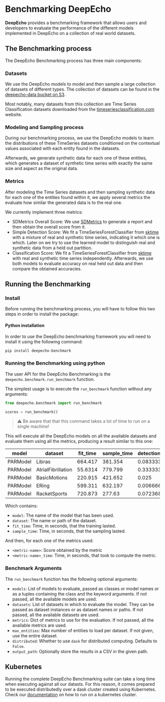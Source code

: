 # Benchmarking DeepEcho

**DeepEcho** provides a benchmarking framework that allows users and developers to evaluate the
performance of the different models implemented in DeepEcho on a collection of real world
datasets.

## The Benchmarking process

The DeepEcho Benchmarking process has three main components:

### Datasets

We use the DeepEcho models to model and then sample a large collection of datasets of different
types. The collection of datasets can be found in the [deepecho-data bucket on S3](
http://deepecho-data.s3.amazonaws.com/index.html).

Most notably, many datasets from this collection are Time Series Classification datasets
downloaded from the [timeseriesclassification.com](http://www.timeseriesclassification.com/)
website.

### Modeling and Sampling process

During our benchmarking process, we use the DeepEcho models to learn the distributions of
these TimeSeries datasets conditioned on the contextual values associated with each entity
found in the datasets.

Afterwards, we generate synthetic data for each one of these entities, which generates a
dataset of synthetic time series with exactly the same size and aspect as the original data.

### Metrics

After modeling the Time Series datasets and then sampling synthetic data for each one of the
entities found within it, we apply several metrics the evaluate how similar the generated data
is to the real one.

We currently implement three metrics:

* SDMetrics Overall Score: We use [SDMetrics](/sdv-dev/SDMetrics) to generate a report and then
  obtain the overall score from it.
* Simple Detection Score: We fit a TimeSeriesForestClassifier from [sktime](https://sktime.org/)
  with a mixture of real and synthetic time series, indicating it which one is which. Later on
  we try to use the learned model to distinguish real and synthetic data from a held out partition.
* Classification Score: We fit a TimeSeriesForestClassifier from [sktime](https://sktime.org/)
  with real and synthetic time series independently. Afterwards, we use both models to evaluate
  accuracy on real held out data and then compare the obtained accuracies.

## Running the Benchmarking

### Install

Before running the benchmarking process, you will have to follow this two steps in order to
install the package:

#### Python installation

In order to use the DeepEcho benchmarking framework you will need to install it using the
following command:

```bash
pip install deepecho-benchmark
```

### Running the Benchmarking using python

The user API for the DeepEcho Benchmarking is the `deepecho.benchmark.run_benchmark` function.

The simplest usage is to execute the `run_benchmark` function without any arguments:

```python
from deepecho.benchmark import run_benchmark

scores = run_benchmark()
```

> :warning: Be aware that that this command takes a lot of time to run on a single machine!

This will execute all the DeepEcho models on all the available datasets and evaluate them
using all the metrics, producing a result similar to this one:

| model    | dataset            | fit_time | sample_time | detection_score | detection_score_time | sdmetrics_score | sdmetrics_score_time |
|----------|--------------------|----------|-------------|-----------------|----------------------|-----------------|----------------------|
| PARModel | Libras             | 664.417  |     381.354 |      0.0833333  |              33.5703 |       -0.457184 |             0.346504 |
| PARModel | AtrialFibrillation |  55.6314 |     779.799 |      0.333333   |              10.0637 |        0.236945 |             0.324723 |
| PARModel | BasicMotions       | 220.915  |     421.652 |      0.025      |              18.616  |       -2.39799  |             0.472108 |
| PARModel | ERing              | 599.311  |     632.197 |      0.00666667 |              33.5064 |       -4.08784  |             0.314248 |
| PARModel | RacketSports       | 720.873  |     277.63  |      0.0723684  |              32.3334 |       -1.91078  |             0.342887 |

Which contains:

* `model`: The name of the model that has been used.
* `dataset`: The name or path of the dataset.
* `fit_time`: Time, in seconds, that the training lasted.
* `sample_time`: Time, in seconds, that the sampling lasted.

And then, for each one of the metrics used:

* `<metric-name>`: Score obtained by the metric
* `<metric-name>_time`: Time, in seconds, that took to compute the metric.

### Benchmark Arguments

The `run_benchmark` function has the following optional arguments:

- `models`: List of models to evaluate, passed as classes or model
  names or as a tuples containing the class and the keyword
  arguments. If not passed, all the available models are used.
- `datasets`: List of datasets in which to evaluate the model. They can be
  passed as dataset instances or as dataset names or paths. If not passed,
  all the available datasets are used.
- `metrics`: Dict of metrics to use for the evaluation. If not passed, all the
  available metrics are used.
- `max_entities`: Max number of entities to load per dataset. If not given, use the
  entire dataset.
- `distributed`: Whether to use `dask` for distributed computing. Defaults to `False`.
- `output_path`: Optionally store the results in a CSV in the given path.


## Kubernetes

Running the complete DeepEcho Benchmarking suite can take a long time when executing against all
our datasts. For this reason, it comes prepared to be executed distributedly over a dask cluster
created using Kubernetes. Check our [documentation](KUBERNETES.md)
on how to run on a kubernetes cluster.
